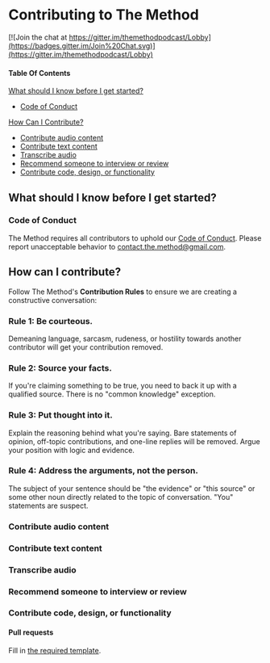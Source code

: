 # Contributing to The Method

[![Join the chat at https://gitter.im/themethodpodcast/Lobby](https://badges.gitter.im/Join%20Chat.svg)](https://gitter.im/themethodpodcast/Lobby)

#### Table Of Contents

[What should I know before I get started?](#what-should-i-know-before-i-get-started)
  * [Code of Conduct](#code-of-conduct)

[How Can I Contribute?](#how-can-i-contribute)
  * [Contribute audio content](#contribute-audio-content)
  * [Contribute text content](#contribute-text-content)
  * [Transcribe audio](#transcribe-audio)
  * [Recommend someone to interview or review](#recommend-someone-to-interview-or-review)
  * [Contribute code, design, or functionality](#contribute-code,-design,-or-functionality)

## What should I know before I get started?

### Code of Conduct

The Method requires all contributors to uphold our [Code of Conduct](CODE_OF_CONDUCT.md).
Please report unacceptable behavior to [contact.the.method@gmail.com](mailto:contact.the.method@gmail.com).

## How can I contribute?

Follow The Method's **Contribution Rules** to ensure we are creating a constructive conversation:

### Rule 1: **Be courteous.**
Demeaning language, sarcasm, rudeness, or hostility towards another contributor will get your contribution removed. 

### Rule 2: **Source your facts.**
If you're claiming something to be true, you need to back it up with a qualified source. There is no "common knowledge" exception.

### Rule 3: **Put thought into it.**
Explain the reasoning behind what you're saying. Bare statements of opinion, off-topic contributions, and one-line replies will be removed. Argue your position with logic and evidence.

### Rule 4: **Address the arguments, not the person.**
The subject of your sentence should be "the evidence" or "this source" or some other noun directly related to the topic of conversation. "You" statements are suspect.

### Contribute audio content

### Contribute text content

### Transcribe audio

### Recommend someone to interview or review

### Contribute code, design, or functionality

#### Pull requests

Fill in [the required template](PULL_REQUEST_TEMPLATE.md).
